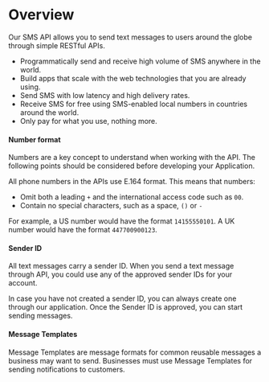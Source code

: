 # Overview

Our SMS API allows you to send text messages to users around the globe through simple RESTful APIs.

- Programmatically send and receive high volume of SMS anywhere in the world.
- Build apps that scale with the web technologies that you are already using.
- Send SMS with low latency and high delivery rates.
- Receive SMS for free using SMS-enabled local numbers in countries around the world.
- Only pay for what you use, nothing more.

#### Number format

Numbers are a key concept to understand when working with the API. The following points should be considered before developing your Application.

All phone numbers in the APIs use E.164 format. This means that numbers:

- Omit both a leading `+` and the international access code such as `00`.
- Contain no special characters, such as a space, `()` or `-`

For example, a US number would have the format `14155550101`. A UK number would have the format `447700900123`.

#### Sender ID

All text messages carry a sender ID. When you send a text message through API, you could use any of the approved sender IDs for your account.

In case you have not created a sender ID, you can always create one through our application. Once the Sender ID is approved, you can start sending messages.

#### Message Templates

Message Templates are message formats for common reusable messages a business may want to send. Businesses must use Message Templates for sending notifications to customers.


